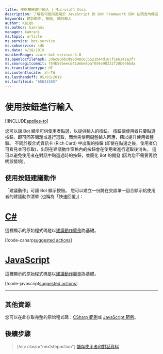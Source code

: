 ```yaml
---
title: 使用按鈕進行輸入 | Microsoft Docs
description: 了解如何使用適用於 JavaScript 的 Bot Framework SDK 在訊息內傳送建議的動作。
keywords: 建訢動作, 按鈕, 額外輸入
author: Kaiqb
ms.author: kamrani
manager: kamrani
ms.topic: article
ms.service: bot-service
ms.subservice: sdk
ms.date: 4/18/2019
monikerRange: azure-bot-service-4.0
ms.openlocfilehash: 3dac86bbcd98d48c636521b44d107f1e6341a3f7
ms.sourcegitcommit: f84b56beecd41debe6baf056e98332f20b646bda
ms.translationtype: HT
ms.contentlocale: zh-TW
ms.lasthandoff: 05/03/2019
ms.locfileid: "65033385"
---
```

# <a name="use-button-for-input"></a>使用按鈕進行輸入

[!INCLUDE[applies-to](../includes/applies-to.md)]

您可以讓 Bot 顯示可供使用者點選，以提供輸入的按鈕。 按鈕讓使用者只要點選按鈕，即可回答問題或進行選取，而無需使用鍵盤輸入回應，藉以提升使用者體驗。 不同於複合式資訊卡 (Rich Card) 中出現的按鈕 (即使在點選之後，使用者仍可看見並可存取)，出現在建議動作窗格內的按鈕會在使用者進行選取後消失。 這可以避免使用者在對話中點選過時的按鈕，並簡化 Bot 的開發 (因為您不需要再說明該情境)。 

## <a name="suggest-action-using-button"></a>使用按鈕建議動作

「建議動作」可讓 Bot 顯示按鈕。 您可以建立一份將在交談單一回合顯示給使用者的建議動作清單 (也稱為「快速回覆」)： 

# <a name="ctabcsharp"></a>[C#](#tab/csharp)

這裡顯示的原始程式碼是以[建議動作範例](https://aka.ms/SuggestedActionsCSharp)為基礎。

[!code-csharp[suggested actions](~/../botbuilder-samples/samples/csharp_dotnetcore/08.suggested-actions/Bots/SuggestedActionsBot.cs?range=87-100)]

# <a name="javascripttabjavascript"></a>[JavaScript](#tab/javascript)

這裡顯示的原始程式碼是以[建議動作範例](https://aka.ms/SuggestActionsJS)為基礎。

[!code-javascript[suggested actions](~/../botbuilder-samples/samples/javascript_nodejs/08.suggested-actions/bots/suggestedActionsBot.js?range=61-64)]

---

## <a name="additional-resources"></a>其他資源

您可以在此存取完整的原始程式碼：[CSharp 範例](https://aka.ms/SuggestedActionsCSharp)或 [JavaScript 範例](https://aka.ms/SuggestActionsJS)。

## <a name="next-steps"></a>後續步驟

> [!div class="nextstepaction"]
> [儲存使用者和對話資料](./bot-builder-howto-v4-state.md)
